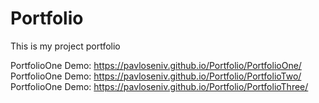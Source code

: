 # Portfolio
This is my project portfolio

PortfolioOne Demo: https://pavloseniv.github.io/Portfolio/PortfolioOne/
<br />
PortfolioOne Demo: https://pavloseniv.github.io/Portfolio/PortfolioTwo/
<br />
PortfolioOne Demo: https://pavloseniv.github.io/Portfolio/PortfolioThree/
<br />
